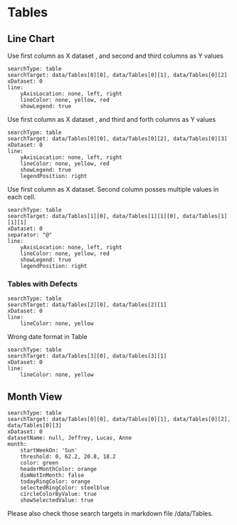 # Tables

## Line Chart

Use first column as X dataset , and second and third columns as Y values

```tracker
searchType: table
searchTarget: data/Tables[0][0], data/Tables[0][1], data/Tables[0][2]
xDataset: 0
line:
    yAxisLocation: none, left, right
    lineColor: none, yellow, red
    showLegend: true
```

Use first column as X dataset , and third and forth columns as Y values

```tracker
searchType: table
searchTarget: data/Tables[0][0], data/Tables[0][2], data/Tables[0][3]
xDataset: 0
line:
    yAxisLocation: none, left, right
    lineColor: none, yellow, red
    showLegend: true
    legendPosition: right
```

Use first column as X dataset. Second column posses multiple values in each cell.

```tracker
searchType: table
searchTarget: data/Tables[1][0], data/Tables[1][1][0], data/Tables[1][1][1]
xDataset: 0
separator: "@"
line:
    yAxisLocation: none, left, right
    lineColor: none, yellow, red
    showLegend: true
    legendPosition: right
```

### Tables with Defects

```tracker
searchType: table
searchTarget: data/Tables[2][0], data/Tables[2][1]
xDataset: 0
line:
    lineColor: none, yellow
```

Wrong date format in Table

```tracker
searchType: table
searchTarget: data/Tables[3][0], data/Tables[3][1]
xDataset: 0
line:
    lineColor: none, yellow
```

## Month View

```tracker
searchType: table
searchTarget: data/Tables[0][0], data/Tables[0][1], data/Tables[0][2], data/Tables[0][3]
xDataset: 0
datasetName: null, Jeffrey, Lucas, Anne
month:
    startWeekOn: 'Sun'
    threshold: 0, 62.2, 20.8, 18.2
    color: green
    headerMonthColor: orange
    dimNotInMonth: false
    todayRingColor: orange
    selectedRingColor: steelblue
    circleColorByValue: true
    showSelectedValue: true
```

Please also check those search targets in markdown file /data/Tables.
